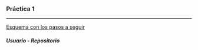 ### Práctica 1
---

[Esquema con los pasos a seguir](pasos-a-seguir.pdf)

##### Usuario - Repositorio
